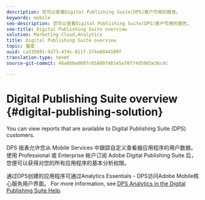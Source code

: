 ```yaml
---
description: 您可以查看Digital Publishing Suite(DPS)客户可用的报告。
keywords: mobile
seo-description: 您可以查看Digital Publishing Suite(DPS)客户可用的报告。
seo-title: Digital Publishing Suite overview
solution: Marketing Cloud,Analytics
title: Digital Publishing Suite overview
topic: 量度
uuid: ca335891-5d73-47dc-811f-374a0844109f
translation-type: tm+mt
source-git-commit: 46a0b8e0087c65880f46545a78f74d5985e36cdc

---
```



# Digital Publishing Suite overview {#digital-publishing-solution}

You can view reports that are available to Digital Publishing Suite (DPS) customers.

DPS 报表允许您从 Mobile Services 中跟踪自定义查看器应用程序的用户数据。使用 Professional 或 Enterprise 帐户订阅 Adobe Digital Publishing Suite 后，您便可以获得对您的所有应用程序的基本分析权限。

通过DPS创建的应用程序可通过Analytics Essentials - DPS访问Adobe Mobile核心服务用户界面。 For more information, see [DPS Analytics in the Digital Publishing Suite Help](https://helpx.adobe.com/digital-publishing-suite/help/omniture-analytics.html).